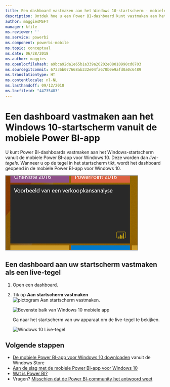```yaml
---
title: Een dashboard vastmaken aan het Windows 10-startscherm - mobiele Power BI-app
description: Ontdek hoe u een Power BI-dashboard kunt vastmaken aan het startscherm van Windows 10 vanuit de mobiele Power BI-app, zodat u belangrijke metrische gegevens in een oogopslag kunt zien.
author: maggiesMSFT
manager: kfile
ms.reviewer: ''
ms.service: powerbi
ms.component: powerbi-mobile
ms.topic: conceptual
ms.date: 06/28/2018
ms.author: maggies
ms.openlocfilehash: a9bca92da1e65b1a339a20202e08010998cd0703
ms.sourcegitcommit: 67336b077668ab332e04fa670b0e9afd0a0c6489
ms.translationtype: HT
ms.contentlocale: nl-NL
ms.lasthandoff: 09/12/2018
ms.locfileid: "44735483"
---
```

# <a name="pin-a-dashboard-to-your-windows-10-start-screen-from-the-power-bi-mobile-app"></a>Een dashboard vastmaken aan het Windows 10-startscherm vanuit de mobiele Power BI-app
U kunt Power BI-dashboards vastmaken aan het Windows-startscherm vanuit de mobiele Power BI-app voor Windows 10. Deze worden dan *live-tegels*. Wanneer u op de tegel in het startscherm tikt, wordt het dashboard geopend in de mobiele Power BI-app voor Windows 10.

![Windows Live-tegel](./media/mobile-pin-dashboard-start-screen-windows-10-phone-app/power-bi-windows-10-pin-start-screen.png)

## <a name="pin-a-dashboard-to-your-start-screen-as-a-live-tile"></a>Een dashboard aan uw startscherm vastmaken als een live-tegel
1. Open een dashboard.
2. Tik op **Aan startscherm vastmaken**  ![ pictogram Aan startscherm vastmaken](./media/mobile-pin-dashboard-start-screen-windows-10-phone-app/power-bi-windows-10-pin-start-icon.png).
   
   ![Bovenste balk van Windows 10 mobiele app](./media/mobile-pin-dashboard-start-screen-windows-10-phone-app/power-bi-windows-10-pin-start.png)
   
   Ga naar het startscherm van uw apparaat om de live-tegel te bekijken.
   
   ![Windows 10 Live-tegel](./media/mobile-pin-dashboard-start-screen-windows-10-phone-app/pbi_win10ph_startscrn.png)

## <a name="next-steps"></a>Volgende stappen
* [De mobiele Power BI-app voor Windows 10 downloaden](http://go.microsoft.com/fwlink/?LinkID=526478) vanuit de Windows Store  
* [Aan de slag met de mobiele Power BI-app voor Windows 10](mobile-windows-10-phone-app-get-started.md)  
* [Wat is Power BI?](../../power-bi-overview.md)
* Vragen? [Misschien dat de Power BI-community het antwoord weet](http://community.powerbi.com/)

